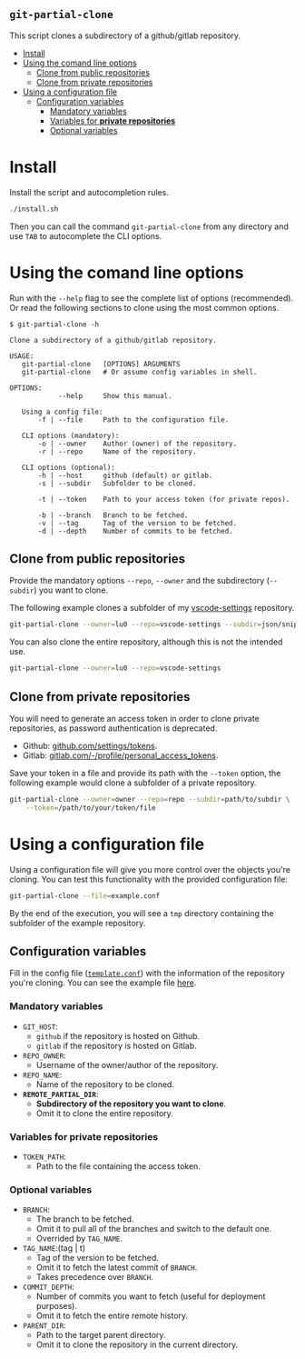 `git-partial-clone`
---

This script clones a subdirectory of a github/gitlab repository.

- [Install](#install)
- [Using the comand line options](#using-the-comand-line-options)
  - [Clone from public repositories](#clone-from-public-repositories)
  - [Clone from private repositories](#clone-from-private-repositories)
- [Using a configuration file](#using-a-configuration-file)
  - [Configuration variables](#configuration-variables)
    - [Mandatory variables](#mandatory-variables)
    - [Variables for **private repositories**](#variables-for-private-repositories)
    - [Optional variables](#optional-variables)

# Install
Install the script and autocompletion rules.
```zsh
./install.sh
```
Then you can call the command `git-partial-clone` from any directory and use `TAB` to autocomplete the CLI options.

# Using the comand line options
Run with the `--help` flag to see the complete list of options (recommended). Or read the following sections to clone using the most common options.
```
$ git-partial-clone -h

Clone a subdirectory of a github/gitlab repository.

USAGE:
   git-partial-clone   [OPTIONS] ARGUMENTS
   git-partial-clone   # Or assume config variables in shell.

OPTIONS:
            --help     Show this manual.

   Using a config file:
       -f | --file     Path to the configuration file.

   CLI options (mandatory):
       -o | --owner    Author (owner) of the repository.
       -r | --repo     Name of the repository.

   CLI options (optional):
       -h | --host     github (default) or gitlab.
       -s | --subdir   Subfolder to be cloned.

       -t | --token    Path to your access token (for private repos).

       -b | --branch   Branch to be fetched.
       -v | --tag      Tag of the version to be fetched.
       -d | --depth    Number of commits to be fetched.
```

## Clone from public repositories
Provide the mandatory options `--repo`, `--owner` and the subdirectory (`--subdir`) you want to clone.

The following example clones a subfolder of my [vscode-settings](https://github.com/lu0/vscode-settings/tree/master/json/snippets) repository.
```zsh
git-partial-clone --owner=lu0 --repo=vscode-settings --subdir=json/snippets
```

You can also clone the entire repository, although this is not the intended use.
```zsh
git-partial-clone --owner=lu0 --repo=vscode-settings
```

## Clone from private repositories
You will need to generate an access token in order to clone private repositories, as password authentication is deprecated.

- Github: [github.com/settings/tokens](https://github.com/settings/tokens).
- Gitlab: [gitlab.com/-/profile/personal_access_tokens](https://gitlab.com/-/profile/personal_access_tokens).

Save your token in a file and provide its path with the `--token` option, the following example would clone a subfolder of a private repository.
```zsh
git-partial-clone --owner=owner --repo=repo --subdir=path/to/subdir \
    --token=/path/to/your/token/file
```

# Using a configuration file
Using a configuration file will give you more control over the objects you're cloning. You can test this functionality with the provided configuration file:
```zsh
git-partial-clone --file=example.conf
```
By the end of the execution, you will see a `tmp` directory containing the subfolder of the example repository.

## Configuration variables
Fill in the config file ([`template.conf`](./template.conf)) with the information of the repository you're cloning. You can see the example file [here](./example.conf).

### Mandatory variables

- `GIT_HOST`:
    - `github` if the repository is hosted on Github.
    - `gitlab` if the repository is hosted on Gitlab.
- `REPO_OWNER`:
    - Username of the owner/author of the repository.
- `REPO_NAME`:
    - Name of the repository to be cloned.
- **`REMOTE_PARTIAL_DIR`**:
    - **Subdirectory of the repository you want to clone**.
    - Omit it to clone the entire repository.

### Variables for **private repositories**
- `TOKEN_PATH`:
    - Path to the file containing the access token.

### Optional variables
- `BRANCH`:
    - The branch to be fetched.
    - Omit it to pull all of the branches and switch to the default one.
    - Overrided by `TAG_NAME`.
- `TAG_NAME`:(tag | t)
    - Tag of the version to be fetched.
    - Omit it to fetch the latest commit of `BRANCH`.
    - Takes precedence over `BRANCH`.
- `COMMIT_DEPTH`:
    - Number of commits you want to fetch (useful for deployment purposes).
    - Omit it to fetch the entire remote history.
- `PARENT_DIR`:
    - Path to the target parent directory.
    - Omit it to clone the repository in the current directory.
 